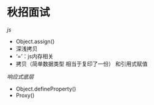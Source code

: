 # 秋招面试

*js*
- Object.assign()
- 深浅拷贝
- ‘=’：js内存相关
- 拷贝（简单数据类型 相当于复印了一份） 和引用式赋值

*响应式底层*
- Object.defineProperty()
- Proxy()